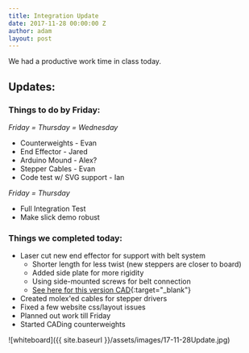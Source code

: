 ```yaml
---
title: Integration Update
date: 2017-11-28 00:00:00 Z
author: adam
layout: post
---
```


We had a productive work time in class today.

## Updates:

### Things to do by Friday:
*Friday = Thursday = Wednesday*
* Counterweights - Evan
* End Effector - Jared
* Arduino Mound - Alex?
* Stepper Cables - Evan
* Code test w/ SVG support - Ian

*Friday = Thursday*
* Full Integration Test
* Make slick demo robust

### Things we completed today:
* Laser cut new end effector for support with belt system
  * Shorter length for less twist (new steppers are closer to board)
  * Added side plate for more rigidity
  * Using side-mounted screws for belt connection
  * [See here for this version CAD](https://cad.onshape.com/documents/8f08652983ca17f06e9ac67d/v/375d526118e6d4d7ac6846bf){:target="\_blank"}
* Created molex'ed cables for stepper drivers
* Fixed a few website css/layout issues
* Planned out work till Friday
* Started CADing counterweights

![whiteboard]({{ site.baseurl }}/assets/images/17-11-28Update.jpg)
